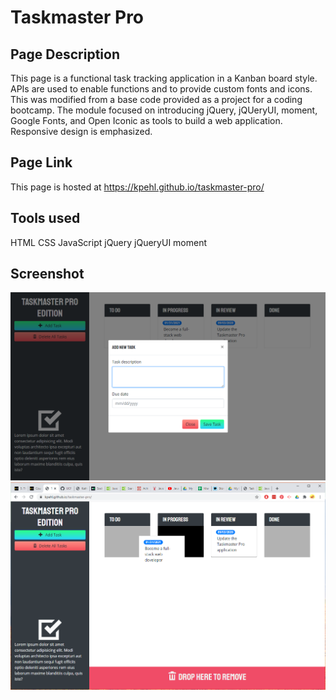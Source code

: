# Taskmaster Pro

## Page Description
This page is a functional task tracking application in a Kanban board style. APIs are used to enable functions and to provide custom fonts and icons.  This was modified from a base code provided as a project for a coding bootcamp.  The module focused on introducing jQuery, jQUeryUI, moment, Google Fonts, and Open Iconic as tools to build a web application. Responsive design is emphasized.  

## Page Link
This page is hosted at https://kpehl.github.io/taskmaster-pro/

## Tools used
HTML
CSS
JavaScript
jQuery
jQueryUI
moment

## Screenshot
![screenshot](./assets/images/TaskmasterProNewTaskScreenshot.png)
![screenshot](./assets/images/TaskmasterProDragScreenshot.png)